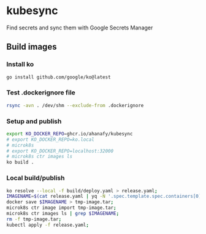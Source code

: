 # kubesync

Find secrets and sync them with Google Secrets Manager

## Build images

### Install ko

```sh
go install github.com/google/ko@latest
```

### Test .dockerignore file

```sh
rsync -avn . /dev/shm --exclude-from .dockerignore
```

### Setup and publish

```sh
export KO_DOCKER_REPO=ghcr.io/ahanafy/kubesync
# export KO_DOCKER_REPO=ko.local
# microk8s
# export KO_DOCKER_REPO=localhost:32000
# microk8s ctr images ls
ko build .
```

### Local build/publish

```sh
ko resolve --local -f build/deploy.yaml > release.yaml;
IMAGENAME=$(cat release.yaml | yq -N '.spec.template.spec.containers[0] | with_entries( select( .value != null ) ) .image');
docker save $IMAGENAME > tmp-image.tar;
microk8s ctr image import tmp-image.tar;
microk8s ctr images ls | grep $IMAGENAME;
rm -f tmp-image.tar;
kubectl apply -f release.yaml;
```